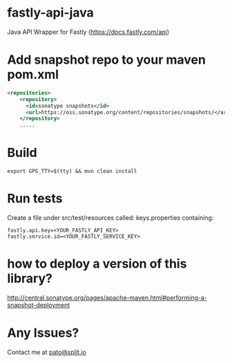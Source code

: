 # fastly-api-java
Java API Wrapper for Fastly (https://docs.fastly.com/api)

# Add snapshot repo to your maven pom.xml

```xml
<repositories>
    <repository>
      <id>sonatype snapshots</id>
      <url>https://oss.sonatype.org/content/repositories/snapshots/</url>
    </repository>
    .....
```

# Build

```export GPG_TTY=$(tty) && mvn clean install```

# Run tests

Create a file under src/test/resources called: keys.properties containing:

```
fastly.api.key=<YOUR_FASTLY_API_KEY>
fastly.service.id=<YOUR_FASTLY_SERVICE_KEY>
```


# how to deploy a version of this library?

http://central.sonatype.org/pages/apache-maven.html#performing-a-snapshot-deployment

# Any Issues?

Contact me at pato@split.io
